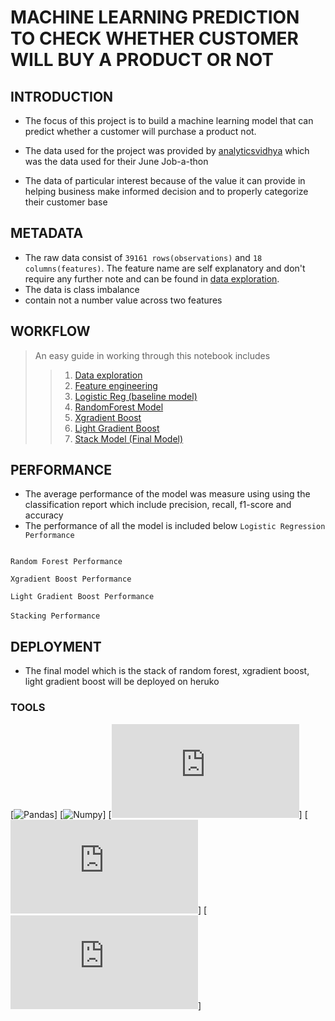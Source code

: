 # MACHINE LEARNING PREDICTION TO CHECK WHETHER CUSTOMER WILL BUY A PRODUCT OR NOT

## INTRODUCTION

* The focus of this project is to build a machine learning model that can predict whether a customer will purchase a product not.

* The data used for the project was provided by [analyticsvidhya](http://datahack.analyticsvidhya.com/contest/job-a-thon-june-2022/?utm_source=datahack&utm_medium=navbar) which was the data used for their June Job-a-thon

* The data of particular interest because of the value it can provide in helping business make informed decision and to properly categorize their customer base

## METADATA
* The raw data consist of ```39161 rows(observations)``` and ```18 columns(features)```. The feature name are self explanatory and don't require any further note and can be found in [data exploration]().
* The data is class imbalance 
* contain not a number value across two features

## WORKFLOW
> An easy guide in working through this notebook includes
>> 1. [Data exploration]()
>> 2. [Feature engineering]()
>> 3. [Logistic Reg (baseline model)]()
>> 5. [RandomForest Model]()
>> 6. [Xgradient Boost]()
>> 7. [Light Gradient Boost]()
>> 8. [Stack Model (Final Model)]()

## PERFORMANCE
* The average performance of the model was measure using using the classification report which include precision, recall, f1-score and accuracy
* The performance of all the model is included below
```Logistic Regression Performance```
<img scr="img\logistic regression performance.JPG" width="350">

```Random Forest Performance```
<img scr="img\random forest performance.JPG" width="350">

```Xgradient Boost Performance```
<img scr="img\Xgradient boost performance.JPG" width="350">

```Light Gradient Boost Performance```
<img scr="img\light gradient boost performance.JPG" width="350">

```Stacking Performance```
<img scr="img\stacking performance.JPG" width="350">


## DEPLOYMENT
* The final model which is the stack of random forest, xgradient boost, light gradient boost will be deployed on heruko


### TOOLS
[![Pandas](http://pandas.pydata.org/doc/)]
[![Numpy](http://numpy.org/doc/stable/)]
[![Sklearn](http://scikit-learn.org/stable/modules/classes.html)]
[![Imblearn](http://imbalanced-learn.org/stable/user_guide.html)]
[![Imblearn](http://matplotlib.org/stable/api/index.html)]
